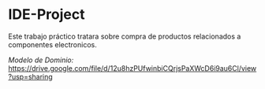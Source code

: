 # IDE-Project
Este trabajo práctico tratara sobre compra de productos relacionados a componentes electronicos.

*Modelo de Dominio:*
https://drive.google.com/file/d/12u8hzPUfwinbiCQrjsPaXWcD6i9au6Cl/view?usp=sharing
